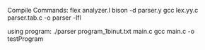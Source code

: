 Compile Commands:
flex analyzer.l
bison -d parser.y
gcc lex.yy.c parser.tab.c -o parser -lfl

using program:
./parser program_1binut.txt main.c
gcc main.c -o testProgram

